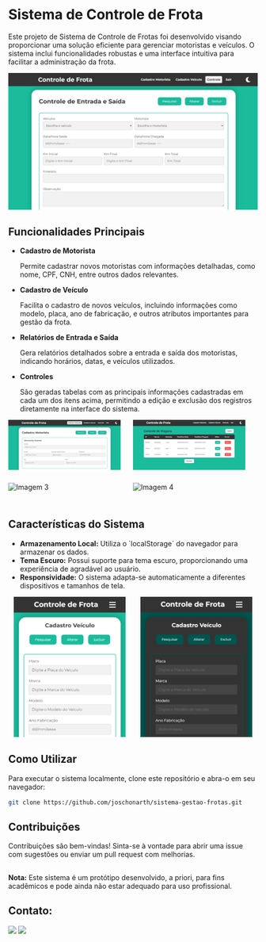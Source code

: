 # Sistema de Controle de Frota

Este projeto de Sistema de Controle de Frotas foi desenvolvido visando proporcionar uma solução eficiente para gerenciar motoristas e veículos. O sistema inclui funcionalidades robustas e uma interface intuitiva para facilitar a administração da frota.

![Controle de Entrada e Saída](assets/img-controle.png)


## Funcionalidades Principais

* **Cadastro de Motorista**

    Permite cadastrar novos motoristas com informações detalhadas, como nome, CPF, CNH, entre outros dados relevantes.

* **Cadastro de Veículo**

    Facilita o cadastro de novos veículos, incluindo informações como modelo, placa, ano de fabricação, e outros atributos importantes para gestão da frota.

* **Relatórios de Entrada e Saída**

    Gera relatórios detalhados sobre a entrada e saída dos motoristas, indicando horários, datas, e veículos utilizados.

* **Controles**

    São geradas tabelas com as principais informações cadastradas em cada um dos itens acima, permitindo a edição e exclusão dos registros diretamente na interface do sistema.

<div style="display: flex; flex-wrap: wrap;">
    <img src="assets/img-cad-motorista.png" alt="Imagem 1" style="width: 45%; margin-right: 5%; margin-bottom: 5%;" />
    <img src="assets/img-controle-viagem.png" alt="Imagem 2" style="width: 45%; margin-right: 5%; margin-bottom: 5%;" />
    <img src="assets/img-controle-motorista.png" alt="Imagem 3" style="width: 45%; margin-right: 5%; margin-bottom: 5%;" />
    <img src="assets/img-controle2.png.png" alt="Imagem 4" style="width: 45%; margin-right: 5%; margin-bottom: 5%;" />
</div>


## Características do Sistema

* **Armazenamento Local:** Utiliza o `localStorage´ do navegador para armazenar os dados.
* **Tema Escuro:** Possui suporte para tema escuro, proporcionando uma experiência de agradável ao usuário.
* **Responsividade:** O sistema adapta-se automaticamente a diferentes dispositivos e tamanhos de tela.

<!-- <div style="display: flex; flex-direction: row; align-items: center; justify-content: center;">
    <img src="assets/img-responsivo.png" alt="Imagem 1" style="width: 45%; margin-right: 5%;" />
    <img src="assets/img-responsivo-dark.png" alt="Imagem 2" style="width: 45%;" />
</div> -->

<p align="center">
    <img src="assets/img-responsivo.png" alt="Imagem 1" style="width: 45%; margin-right: 5%;" />
    <img src="assets/img-responsivo-dark.png" alt="Imagem 2" style="width: 45%;" />
</p>

## Como Utilizar

Para executar o sistema localmente, clone este repositório e abra-o em seu navegador:

```bash
git clone https://github.com/joschonarth/sistema-gestao-frotas.git
```

## Contribuições

Contribuições são bem-vindas! Sinta-se à vontade para abrir uma issue com sugestões ou enviar um pull request com melhorias.

##

**Nota:** Este sistema é um protótipo desenvolvido, a priori, para fins acadêmicos e pode ainda não estar adequado para uso profissional.

##

## Contato:

<div>
    <a href="https://www.linkedin.com/in/joao-otavio-schonarth/" target="_blank"><img src="https://img.shields.io/badge/LinkedIn-0077B5?style=for-the-badge&logo=linkedin&logoColor=white" target="_blank"></a>
    <a href="mailto:joschonarth@gmail.com" target="_blank"><img src="https://img.shields.io/badge/Gmail-D14836?style=for-the-badge&logo=gmail&logoColor=white" target="_blank"></a>
</div>
